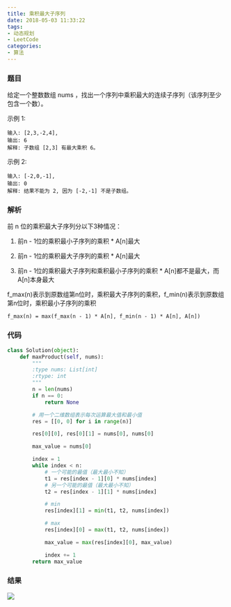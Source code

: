 ```yaml
---
title: 乘积最大子序列
date: 2018-05-03 11:33:22
tags:
- 动态规划
- LeetCode
categories:
- 算法
---
```


### 题目
给定一个整数数组 nums ，找出一个序列中乘积最大的连续子序列（该序列至少包含一个数）。

示例 1:
```
输入: [2,3,-2,4],
输出: 6
解释: 子数组 [2,3] 有最大乘积 6。
```
示例 2:
```
输入: [-2,0,-1],
输出: 0
解释: 结果不能为 2, 因为 [-2,-1] 不是子数组。
```

### 解析
前 n 位的乘积最大子序列分以下3种情况：

1. 前n - 1位的乘积最小子序列的乘积 * A[n]最大

2. 前n - 1位的乘积最大子序列的乘积 * A[n]最大

3. 前n - 1位的乘积最大子序列和乘积最小子序列的乘积 * A[n]都不是最大，而A[n]本身最大


f_max(n)表示到原数组第n位时，乘积最大子序列的乘积，f_min(n)表示到原数组第n位时，乘积最小子序列的乘积
```
f_max(n) = max(f_max(n - 1) * A[n], f_min(n - 1) * A[n], A[n])
```

###  代码
```py
class Solution(object):
    def maxProduct(self, nums):
        """
        :type nums: List[int]
        :rtype: int
        """
        n = len(nums)
        if n == 0:
            return None

        # 用一个二维数组表示每次运算最大值和最小值
        res = [[0, 0] for i in range(n)]

        res[0][0], res[0][1] = nums[0], nums[0]

        max_value = nums[0]

        index = 1
        while index < n:
            # 一个可能的最值（最大最小不知）
            t1 = res[index - 1][0] * nums[index]
            # 另一个可能的最值（最大最小不知）
            t2 = res[index - 1][1] * nums[index]

            # min
            res[index][1] = min(t1, t2, nums[index])

            # max
            res[index][0] = max(t1, t2, nums[index])

            max_value = max(res[index][0], max_value)

            index += 1
        return max_value
```

### 结果
![](http://p3euxxfa8.bkt.clouddn.com/d6554d2316335dc8836b9414514311eb.png)
